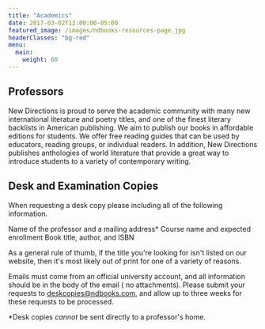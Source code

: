 ```yaml
---
title: "Academics"
date: 2017-03-02T12:00:00-05:00
featured_image: /images/ndbooks-resources-page.jpg
headerClasses: "bg-red"
menu:
  main:
    weight: 60
---
```

## Professors

New Directions is proud to serve the academic community with many new international literature and poetry titles, and one of the finest literary backlists in American publishing. We aim to publish our books in affordable editions for students. We offer free reading guides that can be used by educators, reading groups, or individual readers. In addition, New Directions publishes anthologies of world literature that provide a great way to introduce students to a variety of contemporary writing.

## Desk and Examination Copies

When requesting a desk copy please including all of the following information.

Name of the professor and a mailing address*
Course name and expected enrollment
Book title, author, and ISBN

As a general rule of thumb, if the title you're looking for isn't listed on our website, then it's most likely out of print for one of a variety of reasons.

Emails must come from an official university account, and all information should be in the body of the email ( no attachments). Please submit your requests to [deskcopies@ndbooks.com](mailto:deskcopies@ndbooks.com), and allow up to three weeks for these requests to be processed.

*Desk copies _cannot_ be sent directly to a professor's home.

